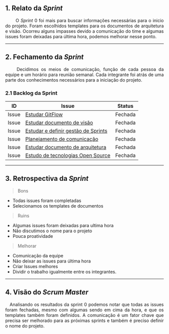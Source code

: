 ## 1. Relato da _Sprint_

<p align="justify">   O <i>Sprint</i> 0 foi mais para buscar informações necessárias para o inicio do projeto. Foram escolhidos templates para os documentos de arquitetura e visão. Ocorreu alguns impasses devido a comunicação do time e algumas issues foram deixadas para última hora, podemos melhorar nesse ponto.</p>


------------

## 2. Fechamento da _Sprint_
<p align="justify">   Decidimos os meios de comunicação, função de cada pessoa da equipe e um horário para reunião semanal. Cada integrante foi atrás de uma parte dos conhecimentos necessários para a iniciação do projeto.

### 2.1 Backlog da Sprint

| ID | Issue | Status |
|:--:| ------- | :----: |
| Issue | [Estudar GitFlow](https://github.com/fga-eps-mds/2020-1-Grupo-5/issues/1) | Fechada |
| Issue | [Estudar documento de visão](https://github.com/fga-eps-mds/2020-1-Grupo-5/issues/2) | Fechada |
| Issue | [Estudar e definir gestão de Sprints](https://github.com/fga-eps-mds/2020-1-Grupo-5/issues/4) | Fechada |
| Issue | [Planejamento de comunicação](https://github.com/fga-eps-mds/2020-1-Grupo-5/issues/6) | Fechada |
| Issue | [Estudar documento de arquitetura](https://github.com/fga-eps-mds/2020-1-Grupo-5/issues/3) | Fechada |
| Issue | [Estudo de tecnologias Open Source](https://github.com/fga-eps-mds/2020-1-Grupo-5/issues/5) | Fechada |
------------

## 3. Retrospectiva da _Sprint_

> Bons
 - Todas issues foram completadas
 - Selecionamos os templates de documentos

> Ruins
 - Algumas issues foram deixadas para ultima hora
 - Não discutimos o nome para o projeto
 - Pouca proatividade

> Melhorar
 - Comunicação da equipe
 - Não deixar as issues para última hora
 - Criar Issues melhores
 - Dividir o trabalho igualmente entre os integrantes.
------------

## 4. Visão do _Scrum Master_

<p align="justify"> Analisando os resultados da sprint 0 podemos notar que todas as issues foram fechadas, mesmo com algumas sendo em cima da hora, e que os templates também foram definidos. A comunicação é um fator chave que precisa ser melhorado para as próximas sprints e também é preciso definir o nome do projeto.  </p>
